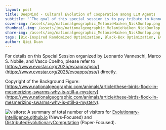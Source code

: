 ```yaml
---
layout: post
title: DeepMind - Cultural Evolution of Cooperation among LLM Agents
subtitle: "`The goal of this special session is to pay tribute to Kennedy, Eberhart and Shi’s algorithm, by bringing together the best researchers working on PSO.`---From https://www.evostar.org/2025/evoapps/pso/"
cover-img: /assets/img/nationalgeographic_MelanieHaiken_NickDunlop.png
thumbnail-img: /assets/img/nationalgeographic_MelanieHaiken_NickDunlop.png
share-img: /assets/img/nationalgeographic_MelanieHaiken_NickDunlop.png
tags: [Bio-Inspired Randomized Optimization, Black-Box Optimization, EvoStar, Global Optimization, PSO, Swarm Intelligence]
author: Qiqi Duan
---
```


For details on this Special Session organized by Leonardo Vanneschi, Marco S. Nobile, and Vasco Coelho,
please refer to [https://www.evostar.org/2025/evoapps/pso/](https://www.evostar.org/2025/evoapps/pso/) directly.



Copyright of the Background Figure:
[https://www.nationalgeographic.com/animals/article/these-birds-flock-in-mesmerizing-swarms-why-is-still-a-mystery](https://www.nationalgeographic.com/animals/article/these-birds-flock-in-mesmerizing-swarms-why-is-still-a-mystery).

![visitors](https://visitor-badge.laobi.icu/badge?page_id=Evolutionary-Intelligence.DistributedEvolutionaryComputation):
A summary of total number of visitors for
[Evolutionary-Intelligence.github.io](https://evolutionary-intelligence.github.io/)
(News-Focused) and
[DistributedEvolutionaryComputation](https://github.com/Evolutionary-Intelligence/DistributedEvolutionaryComputation)
(Paper-Focused).

